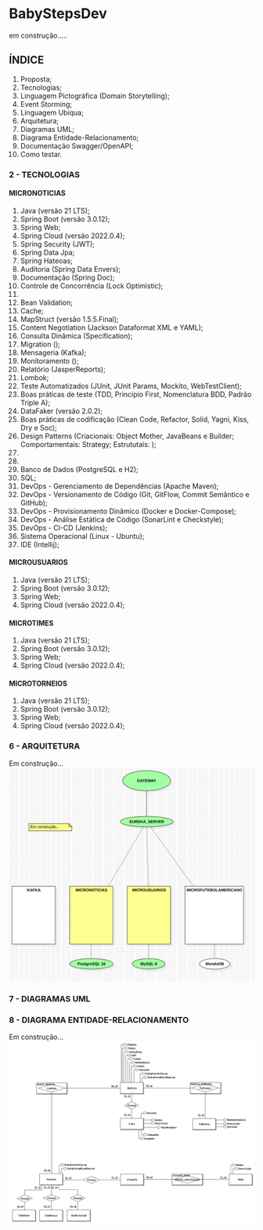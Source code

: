 # BabyStepsDev

em construção.....

## ÍNDICE

1. Proposta;
2. Tecnologias;
3. Linguagem Pictográfica (Domain Storytelling);
4. Event Storming;
5. Linguagem Ubíqua;
6. Arquitetura;
7. Diagramas UML;
8. Diagrama Entidade-Relacionamento;
9. Documentação Swagger/OpenAPI;
10. Como testar.


### 2 - TECNOLOGIAS

#### MICRONOTICIAS
1. Java (versão 21 LTS);
2. Spring Boot (versão 3.0.12);
3. Spring Web;
4. Spring Cloud (versão 2022.0.4);
5. Spring Security (JWT);
6. Spring Data Jpa;
7. Spring Hateoas;
8. Auditoria (Spring Data Envers);
9. Documentação (Spring Doc);
10. Controle de Concorrência (Lock Optimistic);
11. 
12. Bean Validation;
13. Cache;
14. MapStruct (versão 1.5.5.Final);
15. Content Negotiation (Jackson Dataformat XML e YAML);
16. Consulta Dinâmica (Specification);
17. Migration ();
18. Mensageria (Kafka);
19. Monitoramento ();
20. Relatório (JasperReports);
21. Lombok;
22. Teste Automatizados (JUnit, JUnit Params, Mockito, WebTestClient);
23. Boas práticas de teste (TDD, Princípio First, Nomenclatura BDD, Padrão Triple A);
24. DataFaker (versão 2.0.2);
25. Boas práticas de codificação (Clean Code, Refactor, Solid, Yagni, Kiss, Dry e Soc);
26. Design Patterns (Criacionais: Object Mother, JavaBeans e Builder; Comportamentais: Strategy; Estrututais: );
27. 
28. 
29. Banco de Dados (PostgreSQL e H2);
30. SQL;
31. DevOps - Gerenciamento de Dependências (Apache Maven);
32. DevOps - Versionamento de Código (Git, GitFlow, Commit Semântico e GitHub);
33. DevOps - Provisionamento Dinâmico (Docker e Docker-Compose);
34. DevOps - Análise Estática de Código (SonarLint e Checkstyle);
35. DevOps - CI-CD (Jenkins);
36. Sistema Operacional (Linux - Ubuntu);
37. IDE (Intellij);

#### MICROUSUARIOS
1. Java (versão 21 LTS);
2. Spring Boot (versão 3.0.12);
3. Spring Web;
4. Spring Cloud (versão 2022.0.4);

#### MICROTIMES
1. Java (versão 21 LTS);
2. Spring Boot (versão 3.0.12);
3. Spring Web;
4. Spring Cloud (versão 2022.0.4);

#### MICROTORNEIOS
1. Java (versão 21 LTS);
2. Spring Boot (versão 3.0.12);
3. Spring Web;
4. Spring Cloud (versão 2022.0.4);


### 6 - ARQUITETURA

Em construção...
<img width=800 src=https://github.com/juniorsmartins/BabyStepsDev/blob/master/documentacao/ArquiteturaMicroservices-22-01-24.png>

### 7 - DIAGRAMAS UML


### 8 - DIAGRAMA ENTIDADE-RELACIONAMENTO

Em construção...
<img width=800 src=https://github.com/juniorsmartins/BabyStepsDev/blob/master/documentacao/DiagramaEntidadeRelacionamento-22-01-24.png>


